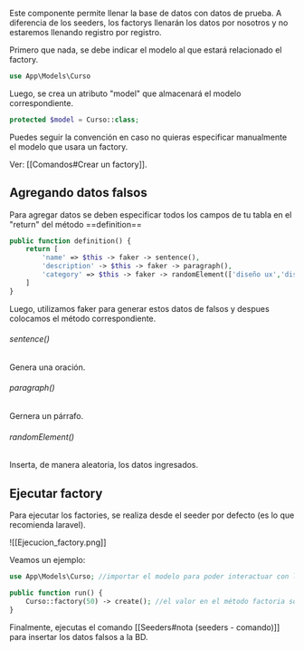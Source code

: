 Este componente permite llenar la base de datos con datos de prueba.
A diferencia de los seeders, los factorys llenarán los datos por nosotros y no estaremos llenando registro por registro.

Primero que nada, se debe indicar el modelo al que estará relacionado el factory.
```PHP
use App\Models\Curso
```
Luego, se crea un atributo "model" que almacenará el modelo correspondiente.
```PHP
protected $model = Curso::class;
```
Puedes seguir la convención en caso no quieras especificar manualmente el modelo que usara un factory. 

Ver: [[Comandos#Crear un factory]].
## Agregando datos falsos
Para agregar datos se deben especificar todos los campos de tu tabla en el "return" del método ==definition==
```PHP
public function definition() {
	return [
		'name' => $this -> faker -> sentence(),
		'description' -> $this -> faker -> paragraph(),
		'category' => $this -> faker -> randomElement(['diseño ux','diseño ui'])
	]
}
```
Luego, utilizamos faker para generar estos datos de falsos y despues colocamos el método correspondiente.
###### sentence()
Genera una oración.
###### paragraph()
Gernera un párrafo.
###### randomElement()
Inserta, de manera aleatoria, los datos ingresados.

## Ejecutar factory
Para ejecutar los factories, se realiza desde el seeder por defecto (es lo que recomienda laravel).

![[Ejecucion_factory.png]]

Veamos un ejemplo:
```PHP
use App\Models\Curso; //importar el modelo para poder interactuar con la base de datos, y asi poder insertar los datos falsos generados.
```
```PHP
public function run() {
	Curso::factory(50) -> create(); //el valor en el método factoria son las cantidad de filas que deseas generar
}
```
Finalmente, ejecutas el comando [[Seeders#nota (seeders - comando)]] para insertar los datos falsos a la BD.